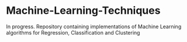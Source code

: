 # Machine-Learning-Techniques
In progress.
Repository containing implementations of Machine Learning algorithms for Regression, Classification and Clustering
